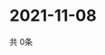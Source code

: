 # 2021-11-08
  共 0条

  <!-- BEGIN -->
  <!-- 最后更新时间Mon Nov 08 2021 14:03:15 GMT+0000 (Coordinated Universal Time) -->
  
  <!-- END -->
  
  